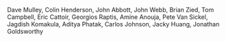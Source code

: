 Dave Mulley, Colin Henderson, John Abbott, John Webb, Brian Zied, Tom Campbell, Eric Cattoir, Georgios Raptis, Amine Anouja, Pete Van Sickel, Jagdish Komakula, Aditya Phatak, Carlos Johnson, Jacky Huang, Jonathan Goldsworthy
